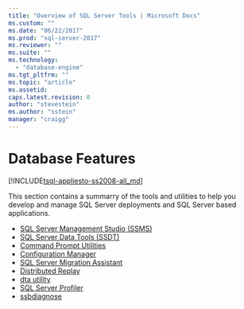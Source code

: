 ```yaml
---
title: "Overview of SQL Server Tools | Microsoft Docs"
ms.custom: ""
ms.date: "06/22/2017"
ms.prod: "sql-server-2017"
ms.reviewer: ""
ms.suite: ""
ms.technology: 
  - "database-engine"
ms.tgt_pltfrm: ""
ms.topic: "article"
ms.assetid: 
caps.latest.revision: 0
author: "stevestein"
ms.author: "sstein"
manager: "craigg"
---
```

# Database Features  
[!INCLUDE[tsql-appliesto-ss2008-all_md](../includes/tsql-appliesto-ss2008-all-md.md)]  

  This section contains a summarry of the tools and utilities to help you develop and manage SQL Server deployments and SQL Server based applications. 

- [SQL Server Management Studio (SSMS)](../ssms/download-sql-server-management-studio-ssms.md)
- [SQL Server Data Tools (SSDT)](../ssdt/download-sql-server-data-tools-ssdt.md)
- [Command Prompt Utilities](command-prompt-utility-reference-database-engine.md)  
- [Configuration Manager](../tools/configuration-manager/sql-server-configuration-manager-help.md)
- [SQL Server Migration Assistant](../ssma/sql-server-migration-assistant.md)
- [Distributed Replay](../tools/distributed-replay/install-distributed-replay-overview.md)
- [dta utility](../tools/dta/dta-utility.md)
- [SQL Server Profiler](../tools/sql-server-profiler/sql-server-profiler.md)
- [ssbdiagnose](../tools/ssbdiagnose/ssbdiagnose-utility-service-broker.md)